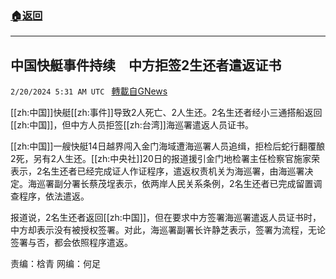 ###  [:house:返回](README.md)
---


## 中国快艇事件持续　中方拒签2生还者遣返证书
`2/20/2024 5:31 AM UTC ` [轉載自GNews](https://gnews.org/articles/2326233)

[[zh:中国]]快艇[[zh:事件]]导致2人死亡、2人生还。2名生还者经小三通搭船返回[[zh:中国]]，但中方人员拒签[[zh:台湾]]海巡署遣返人员证书。

[[zh:中国]]一艘快艇14日越界闯入金门海域遭海巡署人员追缉，拒检后蛇行翻覆酿2死，另有2人生还。[[zh:中央社]]20日的报道援引金门地检署主任检察官施家荣表示，2名生还者已经完成证人作证程序，遣返权责机关为海巡署，由海巡署决定。海巡署副分署长蔡茂埕表示，依两岸人民关系条例，2名生还者已完成留置调查程序，依法遣返。

报道说，2名生还者返回[[zh:中国]]，但在要求中方签署海巡署遣返人员证书时，中方却表示没有被授权签署。对此，海巡署副署长许静芝表示，签署为流程，无论签署与否，都会依照程序遣返。

责编：梒青    网编：何足
